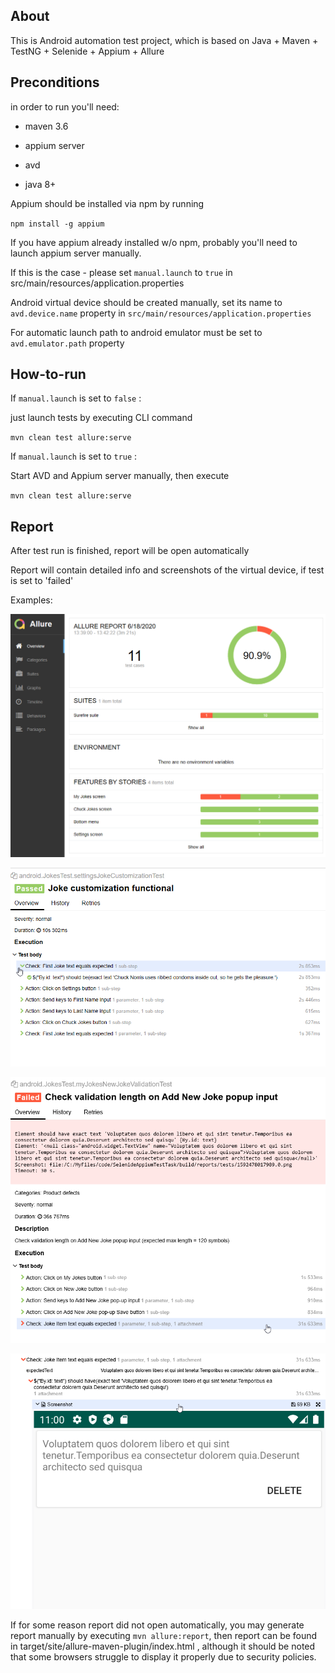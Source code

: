 ## About
This is Android automation test project, which is based on Java + Maven + TestNG + Selenide + Appium + Allure

## Preconditions
in order to run you'll need:

- maven 3.6

- appium server

- avd

- java 8+


Appium should be installed via npm by running

`npm install -g appium`

If you have appium already installed w/o npm, probably you'll need to launch appium server manually.

If this is the case - please set `manual.launch` to `true` in src/main/resources/application.properties

Android virtual device should be created manually, set its name to `avd.device.name` property in `src/main/resources/application.properties`

For automatic launch path to android emulator must be set to `avd.emulator.path` property

## How-to-run
If `manual.launch` is set to `false` :

just launch tests by executing CLI command

`mvn clean test allure:serve`

If `manual.launch` is set to `true` :

Start AVD and Appium server manually, then execute 

`mvn clean test allure:serve`

## Report

After test run is finished, report will be open automatically

Report will contain detailed info and screenshots of the virtual device, if test is set to 'failed'

Examples:

![](report_example_1.png)

![](report_example_2.png)

![](report_example_3.png)

![](report_example_4.png)

If for some reason report did not open automatically, you may generate report manually by 
executing `mvn allure:report`, then report can be found in target/site/allure-maven-plugin/index.html , 
although it should be noted that some browsers struggle to display it properly due to security policies.